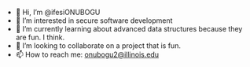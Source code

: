 - 👋 Hi, I’m @ifesiONUBOGU
- 👀 I’m interested in secure software development 
- 🌱 I’m currently learning about advanced data structures because they are fun. I think.
- 💞️ I’m looking to collaborate on a project that is fun. 
- 📫 How to reach me: onubogu2@illinois.edu

<!---
ifesiONUBOGU/ifesiONUBOGU is a ✨ special ✨ repository because its `README.md` (this file) appears on your GitHub profile.
You can click the Preview link to take a look at your changes.
--->
